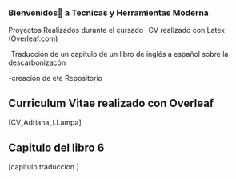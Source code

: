 ### Bienvenidos👋 a Tecnicas y Herramientas Moderna

Proyectos Realizados durante el cursado 
-CV realizado con Latex (Overleaf.com)

-Traducción de un  capitulo de un libro de inglés a español sobre la descarbonizacón

-creación de ete Repositorio


## Curriculum Vitae realizado con Overleaf

[CV_Adriana_LLampa]

## Capitulo del libro 6
[capitulo traduccion ]

